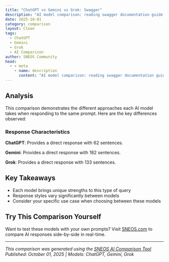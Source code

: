 ```yaml
---
title: "ChatGPT vs Gemini vs Grok: Swagger"
description: "AI model comparison: reading swagger documentation guide..."
date: 2025-10-01
category: comparison
layout: Clean
tags:
  - ChatGPT
  - Gemini
  - Grok
  - AI Comparison
author: SNEOS Community
head:
  - - meta
    - name: description
      content: "AI model comparison: reading swagger documentation guide..."
---
```


<ChatComparison
  title="ChatGPT vs Gemini vs Grok: Swagger"
  prompt="reading swagger documentation guide"
  :responses='{
    "ChatGPT": "Certainly! Here\u0027s a guide to help you read and understand Swagger documentation effectively.\n\n---\n\n## What is Swagger?\n\nSwagger (now part of the OpenAPI Specification) is a framework for describing your API using a standard, language-agnostic interface. Swagger documentation lets you understand how to interact with an API, including the available endpoints, required parameters, response formats, and error handling.\n\n---\n\n## How to Read Swagger Documentation\n\n### 1. Access the Swagger UI\n\n- Swagger documentation is often presented in an interactive UI called **Swagger UI**.\n- It visually organizes API endpoints, making them easier to explore and test.\n\n### 2. Understand the Layout\n\n- **Title and Description**: At the top, you\u0027ll see the API name and a summary.\n- **Base URL**: The base path for all API requests (e.g., \u0060https://api.example.com/v1\u0060).\n- **Endpoint List**: A list of all available API endpoints, grouped by category.\n- **Model Schemas**: Definitions of data structures used in requests and responses.\n\n### 3. Explore Available Endpoints\n\nEach endpoint will usually include:\n\n- **HTTP Method**: \u0060GET\u0060, \u0060POST\u0060, \u0060PUT\u0060, \u0060DELETE\u0060, etc.\n- **Path**: The URL pattern (e.g., \u0060/users/{id}\u0060).\n- **Summary**: A brief description of what the endpoint does.\n- **Parameters**:\n  - **Path parameters**: Variables in the URL (e.g., \u0060id\u0060 in \u0060/users/{id}\u0060).\n  - **Query parameters**: Appended to the URL (e.g., \u0060?sort=asc\u0060).\n  - **Header parameters**: Sent in the HTTP headers (e.g., \u0060Authorization\u0060).\n  - **Body parameters**: Data sent in the request body, common with POST/PUT.\n- **Request Example**: Sample request body or parameters.\n- **Responses**:\n  - Status codes like \u0060200 OK\u0060, \u0060400 Bad Request\u0060, \u0060404 Not Found\u0060.\n  - Response schema showing returned data format.\n  - Example responses.\n\n### 4. Review Authentication Requirements\n\n- Look for sections describing authentication methods (API keys, OAuth, JWT).\n- Check where to include credentials (headers, query params).\n\n### 5. Check Models and Schemas\n\n- Swagger docs often include data model definitions.\n- Helps understand structure of request bodies and responses.\n\n### 6. Try Out Endpoints\n\n- Swagger UI allows you to **try out** endpoints by filling parameters and sending requests.\n- Useful to see live responses and test API behavior.\n\n---\n\n## Tips for Reading Swagger Docs\n\n- **Start from the overview**: Understand what the API is for and the main resources.\n- **Focus on endpoints of interest**: Find APIs relevant to your use case.\n- **Pay attention to required vs optional parameters**.\n- **Use example requests/responses** to understand expected data formats.\n- **Review error codes** to handle failures properly.\n- **Use the interactive Swagger UI** to experiment and learn.\n\n---\n\n## Example of an Endpoint in Swagger\n\n\u0060\u0060\u0060\nGET /users/{id}\nDescription: Retrieves a user\u0027s information by ID.\n\nParameters:\n- id (path, required): The ID of the user.\n\nResponses:\n- 200: User found, returns user object.\n- 404: User not found.\n\nExample Request:\nGET https://api.example.com/users/123\n\nExample Response:\n{\n  \u0022id\u0022: 123,\n  \u0022name\u0022: \u0022John Doe\u0022,\n  \u0022email\u0022: \u0022john.doe@example.com\u0022\n}\n\u0060\u0060\u0060\n\n---\n\nIf you have a specific Swagger document or API you\u0027re working with, feel free to share it, and I can help you interpret it!",
    "Gemini": "Okay, let\u0027s dive into reading and understanding Swagger (now OpenAPI Specification) documentation. I\u0027ll break it down into key areas and provide guidance on how to interpret the information you\u0027ll find.\n\n**Core Concepts \u0026 What Swagger/OpenAPI Documentation Tells You**\n\nSwagger/OpenAPI documentation is designed to provide a standardized, machine-readable description of a RESTful API.  It allows developers to easily understand and interact with the API without needing to access the source code or read extensive (and often outdated) human-written documentation.  Think of it as a blueprint for your API.\n\nKey things you\u0027ll learn from Swagger documentation:\n\n*   **Endpoints (Paths):**  The different URLs that the API exposes.  For example: \u0060/users\u0060, \u0060/products/{productId}\u0060, \u0060/orders\u0060.\n*   **HTTP Methods (Verbs):** The types of requests you can make to each endpoint, like \u0060GET\u0060, \u0060POST\u0060, \u0060PUT\u0060, \u0060DELETE\u0060, \u0060PATCH\u0060.\n*   **Request Parameters:**  What data you need to send when making a request. This includes:\n    *   **Path Parameters:**  Parameters embedded in the URL itself (e.g., \u0060{productId}\u0060 in \u0060/products/{productId}\u0060).\n    *   **Query Parameters:**  Parameters appended to the URL after a \u0060?\u0060 (e.g., \u0060/products?category=electronics\u0026sortBy=price\u0060).\n    *   **Request Body:**  Data sent in the body of the request (usually in JSON or XML format), primarily used with \u0060POST\u0060, \u0060PUT\u0060, and \u0060PATCH\u0060 requests.\n    *   **Headers:** Information passed in the HTTP header, such as content type or authentication tokens.\n*   **Request Body Schema:**  Defines the structure and data types of the expected request body, often using JSON Schema.\n*   **Responses:**  The different responses you can expect from the API, including:\n    *   **HTTP Status Codes:**  (e.g., 200 OK, 201 Created, 400 Bad Request, 404 Not Found, 500 Internal Server Error).\n    *   **Response Body Schema:**  Defines the structure and data types of the data returned in the response (again, often using JSON Schema).\n    *   **Headers:** Headers returned in the response.\n*   **Authentication/Authorization:** How to authenticate with the API (e.g., API keys, OAuth 2.0, JWT).\n*   **Data Models/Schemas:** Definitions of the data structures used in requests and responses. This is crucial for understanding the format of the data you\u0027ll be sending and receiving.\n*   **Metadata:** Information about the API itself, such as its version, contact information, and terms of service.\n\n**Where to Find Swagger/OpenAPI Documentation**\n\n*   **\u0060/swagger.json\u0060 or \u0060/openapi.json\u0060 or \u0060/swagger/v1/swagger.json\u0060 or \u0060/api-docs\u0060 Endpoint:** Many APIs automatically generate and serve their Swagger documentation at one of these common URLs.  Try appending these to the base URL of the API.\n*   **Swagger UI:**  A visual interface that renders the Swagger documentation in a user-friendly way.  Often integrated with the API or accessible through a separate URL.  It lets you explore the API, try out requests, and see the responses.\n*   **ReDoc:** Another popular documentation viewer that prioritizes readability.\n*   **Swagger Editor:** A tool for creating and editing Swagger/OpenAPI specifications.\n*   **API Developer Portals:** Many companies provide dedicated portals for their APIs, which include Swagger documentation alongside other resources.\n\n**Understanding the Swagger/OpenAPI Structure (Key Sections)**\n\nHere\u0027s a breakdown of the main sections you\u0027ll typically find in a Swagger/OpenAPI document (usually in JSON or YAML format):\n\n1.  **\u0060openapi\u0060:**  Specifies the version of the OpenAPI specification being used (e.g., \u00223.0.0\u0022).\n\n2.  **\u0060info\u0060:**  Contains metadata about the API:\n    *   \u0060title\u0060: The name of the API.\n    *   \u0060description\u0060: A description of the API.\n    *   \u0060version\u0060: The version of the API.\n    *   \u0060termsOfService\u0060: A URL to the API\u0027s terms of service.\n    *   \u0060contact\u0060: Contact information for the API maintainers (name, email, URL).\n    *   \u0060license\u0060: Information about the API\u0027s license.\n\n3.  **\u0060servers\u0060:** A list of server URLs where the API is hosted.  This allows you to specify different environments (e.g., development, staging, production).\n\n4.  **\u0060paths\u0060:** This is the heart of the documentation. It defines all the API endpoints and the operations (HTTP methods) that can be performed on each endpoint. Each path is a key, and the value is an object that describes the operations.  For example:\n\n    \u0060\u0060\u0060json\n    \u0022/users\u0022: {\n      \u0022get\u0022: {\n        \u0022summary\u0022: \u0022Get all users\u0022,\n        \u0022description\u0022: \u0022Retrieves a list of all users.\u0022,\n        \u0022responses\u0022: {\n          \u0022200\u0022: {\n            \u0022description\u0022: \u0022Successful operation\u0022,\n            \u0022content\u0022: {\n              \u0022application/json\u0022: {\n                \u0022schema\u0022: {\n                  \u0022type\u0022: \u0022array\u0022,\n                  \u0022items\u0022: { \u0022$ref\u0022: \u0022#/components/schemas/User\u0022 }\n                }\n              }\n            }\n          }\n        }\n      },\n      \u0022post\u0022: {\n        \u0022summary\u0022: \u0022Create a new user\u0022,\n        \u0022description\u0022: \u0022Creates a new user.\u0022,\n        \u0022requestBody\u0022: {\n          \u0022required\u0022: true,\n          \u0022content\u0022: {\n            \u0022application/json\u0022: {\n              \u0022schema\u0022: { \u0022$ref\u0022: \u0022#/components/schemas/User\u0022 }\n            }\n          }\n        },\n        \u0022responses\u0022: {\n          \u0022201\u0022: {\n            \u0022description\u0022: \u0022User created successfully\u0022\n          },\n          \u0022400\u0022: {\n            \u0022description\u0022: \u0022Invalid request\u0022\n          }\n        }\n      }\n    }\n    \u0060\u0060\u0060\n\n    *   \u0060get\u0060, \u0060post\u0060, \u0060put\u0060, \u0060delete\u0060, \u0060patch\u0060:  The HTTP methods.\n    *   \u0060summary\u0060: A short description of the operation.\n    *   \u0060description\u0060: A more detailed description of the operation.\n    *   \u0060operationId\u0060: A unique identifier for the operation.  Useful for code generation.\n    *   \u0060tags\u0060:  Used to group operations logically (e.g., \u0022users\u0022, \u0022products\u0022).\n    *   \u0060parameters\u0060: Defines the input parameters for the operation (path, query, header, cookie).\n        *   \u0060name\u0060: The name of the parameter.\n        *   \u0060in\u0060:  The location of the parameter (e.g., \u0022path\u0022, \u0022query\u0022, \u0022header\u0022, \u0022cookie\u0022).\n        *   \u0060description\u0060: A description of the parameter.\n        *   \u0060required\u0060:  Whether the parameter is required.\n        *   \u0060schema\u0060:  Defines the data type of the parameter.\n    *   \u0060requestBody\u0060: Defines the request body for operations that accept one (e.g., \u0060POST\u0060, \u0060PUT\u0060, \u0060PATCH\u0060).\n        *   \u0060content\u0060:  Specifies the media types supported for the request body (e.g., \u0060application/json\u0060, \u0060application/xml\u0060).\n        *   \u0060schema\u0060:  Defines the structure of the request body using JSON Schema.\n    *   \u0060responses\u0060: Defines the possible responses from the operation.\n        *   \u0060status code\u0060 (e.g., \u0022200\u0022, \u0022400\u0022, \u0022500\u0022): The HTTP status code.\n        *   \u0060description\u0060: A description of the response.\n        *   \u0060content\u0060:  Specifies the media types supported for the response body (e.g., \u0060application/json\u0060).\n        *   \u0060schema\u0060: Defines the structure of the response body using JSON Schema.\n\n5.  **\u0060components\u0060:**  This section contains reusable components that can be referenced throughout the API definition. This is where you\u0027ll find the definitions of your data models (schemas), security schemes, and other reusable elements.\n\n    *   \u0060schemas\u0060:  Defines the data structures used in requests and responses. This is arguably the most important part for understanding the API\u0027s data format.\n\n        \u0060\u0060\u0060json\n        \u0022components\u0022: {\n          \u0022schemas\u0022: {\n            \u0022User\u0022: {\n              \u0022type\u0022: \u0022object\u0022,\n              \u0022properties\u0022: {\n                \u0022id\u0022: {\n                  \u0022type\u0022: \u0022integer\u0022,\n                  \u0022format\u0022: \u0022int64\u0022\n                },\n                \u0022username\u0022: {\n                  \u0022type\u0022: \u0022string\u0022\n                },\n                \u0022email\u0022: {\n                  \u0022type\u0022: \u0022string\u0022,\n                  \u0022format\u0022: \u0022email\u0022\n                }\n              },\n              \u0022required\u0022: [\u0022username\u0022, \u0022email\u0022]\n            }\n          }\n        }\n        \u0060\u0060\u0060\n\n        *   \u0060type\u0060: The data type (e.g., \u0022string\u0022, \u0022integer\u0022, \u0022number\u0022, \u0022boolean\u0022, \u0022array\u0022, \u0022object\u0022).\n        *   \u0060format\u0060:  A more specific format for the data type (e.g., \u0022int32\u0022, \u0022int64\u0022, \u0022float\u0022, \u0022double\u0022, \u0022date\u0022, \u0022date-time\u0022, \u0022email\u0022, \u0022uuid\u0022).\n        *   \u0060properties\u0060:  Defines the properties of an object (key-value pairs).\n        *   \u0060required\u0060:  A list of properties that are required.\n        *   \u0060items\u0060:  Used for array types to specify the data type of the items in the array.\n        *   \u0060$ref\u0060:  A reference to another schema definition (e.g., \u0060\u0022$ref\u0022: \u0022#/components/schemas/Address\u0022\u0060).  This allows you to reuse schema definitions.\n\n    *   \u0060securitySchemes\u0060: Defines the security schemes used by the API (e.g., API keys, HTTP Basic authentication, OAuth 2.0).\n\n    *   \u0060responses\u0060:  Reusable response definitions.\n\n    *   \u0060parameters\u0060: Reusable parameter definitions.\n\n    *   \u0060examples\u0060: Reusable examples of requests and responses.\n\n    *   \u0060requestBodies\u0060: Reusable request body definitions.\n\n    *   \u0060headers\u0060: Reusable header definitions.\n\n    *   \u0060security\u0060: Applied globally or to individual operations to specify the security requirements.\n\n6.  **\u0060tags\u0060:** A list of tags used to categorize operations.\n\n7.  **\u0060externalDocs\u0060:** A URL to external documentation for the API.\n\n**How to Read and Use Swagger/OpenAPI Documentation**\n\n1.  **Start with the \u0060info\u0060 section:**  Get a general understanding of the API\u0027s purpose and version.\n\n2.  **Look at the \u0060servers\u0060 section:** Determine the base URL for the API you\u0027re working with.\n\n3.  **Explore the \u0060paths\u0060 section:**  Browse the available endpoints and operations. Pay attention to the HTTP methods and the descriptions.\n\n4.  **Examine the \u0060parameters\u0060 and \u0060requestBody\u0060 sections:**  Understand what data you need to send when making a request.  Pay close attention to required parameters and the data types.\n\n5.  **Review the \u0060responses\u0060 section:**  See what to expect in the response from the API.  Pay attention to the HTTP status codes and the response body schema.\n\n6.  **Dive into the \u0060components/schemas\u0060 section:**  This is where you\u0027ll find the detailed definitions of the data models used by the API.  Understanding these schemas is crucial for working with the API\u0027s data.  Follow \u0060$ref\u0060 links to understand complex object structures.\n\n7.  **Check the \u0060securitySchemes\u0060 and \u0060security\u0060 sections:** Learn how to authenticate with the API.\n\n**Example Scenario**\n\nLet\u0027s say you\u0027re looking at the Swagger documentation for a simple e-commerce API.  You see the following path:\n\n\u0060\u0060\u0060\n/products/{productId}\n\u0060\u0060\u0060\n\nAnd the following operation:\n\n\u0060\u0060\u0060\n\u0022get\u0022: {\n  \u0022summary\u0022: \u0022Get a product by ID\u0022,\n  \u0022parameters\u0022: [\n    {\n      \u0022name\u0022: \u0022productId\u0022,\n      \u0022in\u0022: \u0022path\u0022,\n      \u0022required\u0022: true,\n      \u0022description\u0022: \u0022The ID of the product to retrieve\u0022,\n      \u0022schema\u0022: {\n        \u0022type\u0022: \u0022integer\u0022,\n        \u0022format\u0022: \u0022int64\u0022\n      }\n    }\n  ],\n  \u0022responses\u0022: {\n    \u0022200\u0022: {\n      \u0022description\u0022: \u0022Successful operation\u0022,\n      \u0022content\u0022: {\n        \u0022application/json\u0022: {\n          \u0022schema\u0022: {\n            \u0022$ref\u0022: \u0022#/components/schemas/Product\u0022\n          }\n        }\n      }\n    },\n    \u0022404\u0022: {\n      \u0022description\u0022: \u0022Product not found\u0022\n    }\n  }\n}\n\u0060\u0060\u0060\n\nWhat does this tell you?\n\n*   The endpoint is \u0060/products/{productId}\u0060.\n*   You need to use the \u0060GET\u0060 method to retrieve a product.\n*   You need to provide the \u0060productId\u0060 as a path parameter.\n*   The \u0060productId\u0060 must be an integer (64-bit).\n*   If the product is found, you\u0027ll get a 200 OK response, and the response body will be in JSON format.\n*   The structure of the response body is defined by the \u0060Product\u0060 schema (which you\u0027ll find in the \u0060components/schemas\u0060 section).\n*   If the product is not found, you\u0027ll get a 404 Not Found response.\n\nYou would then go to the \u0060components/schemas/Product\u0060 section to understand the structure of the \u0060Product\u0060 object (e.g., what properties it has, what their data types are).\n\n**Tools and Tips**\n\n*   **Swagger UI or ReDoc:** Use these tools to visually explore the documentation and try out requests.\n*   **Online Validators:** Use online Swagger/OpenAPI validators to check if your documentation is valid.\n*   **Code Generation Tools:**  Use tools like Swagger Codegen or OpenAPI Generator to generate client SDKs, server stubs, and documentation from your Swagger/OpenAPI specification.\n*   **Start Simple:** Don\u0027t get overwhelmed. Focus on understanding the basic structure and the key sections first.\n*   **Practice:** The best way to learn is to work with Swagger/OpenAPI documentation for real APIs.\n*   **Understand JSON Schema:**  Since JSON Schema is heavily used, familiarize yourself with its basic concepts and keywords.\n\n**Common Challenges and How to Overcome Them**\n\n*   **Complex Schemas:** Schemas can be nested and contain references to other schemas.  Use Swagger UI or ReDoc to navigate them visually.  Draw diagrams if necessary.\n*   **Missing or Incomplete Documentation:** Sometimes the documentation isn\u0027t perfect.  If you encounter issues, contact the API provider for clarification.\n*   **Understanding Security Schemes:**  OAuth 2.0 can be complex. Refer to the OAuth 2.0 specification and the API provider\u0027s documentation for details.\n*   **Version Changes:**  APIs can change over time.  Pay attention to the API version and any migration guides provided by the API provider.\n\nBy understanding the core concepts and the structure of Swagger/OpenAPI documentation, you\u0027ll be well-equipped to effectively use and integrate with RESTful APIs. Good luck!\n",
    "Grok": "Reading and understanding Swagger (now known as OpenAPI) documentation is a critical skill for developers working with APIs. Swagger/OpenAPI is a standard for describing HTTP-based APIs, making it easier to understand, test, and integrate with them. Below is a step-by-step guide to help you read and interpret Swagger documentation effectively.\n\n---\n\n### **1. Understand What Swagger/OpenAPI Is**\n- **Swagger/OpenAPI**: A specification for documenting RESTful APIs. It provides a structured, machine-readable format (in JSON or YAML) to describe API endpoints, request/response formats, parameters, authentication, and more.\n- **Purpose**: Helps developers understand how to interact with an API without needing to read the source code or rely on external documentation.\n- **Swagger UI**: A common tool that renders the Swagger/OpenAPI specification into an interactive, user-friendly interface for exploring and testing APIs.\n\n---\n\n### **2. Access the Swagger Documentation**\n- Swagger documentation is often provided via:\n  - A **Swagger UI** interface (a web page where you can explore the API interactively).\n  - A raw **JSON/YAML file** (the OpenAPI specification file).\n- If you\u0027re using Swagger UI, you\u0027ll see a list of API endpoints, methods (GET, POST, etc.), parameters, and sample responses. If you\u0027re reading the raw file, you\u0027ll need to interpret the JSON/YAML structure manually.\n\nCommon URL paths for Swagger UI:\n- \u0060/swagger-ui\u0060\n- \u0060/api-docs\u0060\n- \u0060/docs\u0060\n\n---\n\n### **3. Key Components of Swagger Documentation**\nWhen reading Swagger documentation (whether in Swagger UI or raw format), look for the following key sections:\n\n#### **a. Info Section**\n- Contains metadata about the API, such as:\n  - \u0060title\u0060: Name of the API.\n  - \u0060description\u0060: A brief overview of the API\u0027s purpose.\n  - \u0060version\u0060: API version (e.g., \u00601.0.0\u0060).\n  - \u0060contact\u0060: Information about the API owner or support.\n  - \u0060license\u0060: Licensing information.\n- In Swagger UI, this is usually displayed at the top.\n\n#### **b. Servers**\n- Lists the base URLs (environments) where the API is hosted, e.g., \u0060https://api.example.com/v1\u0060.\n- Useful for knowing where to send requests (production, staging, etc.).\n\n#### **c. Paths (Endpoints)**\n- The core of the documentation. Describes the API\u0027s endpoints and the operations (methods) available on them.\n- In Swagger UI, endpoints are grouped and collapsible.\n- Structure for each endpoint:\n  - **Path**: The URL path (e.g., \u0060/users/{id}\u0060).\n  - **HTTP Methods**: Operations like \u0060GET\u0060, \u0060POST\u0060, \u0060PUT\u0060, \u0060DELETE\u0060, etc.\n  - **Summary/Description**: A brief explanation of what the endpoint does.\n  - **Parameters**: Inputs required for the request (e.g., query parameters, path parameters, headers, or body).\n    - \u0060name\u0060: Parameter name.\n    - \u0060in\u0060: Where the parameter is used (\u0060path\u0060, \u0060query\u0060, \u0060header\u0060, \u0060cookie\u0060).\n    - \u0060required\u0060: Whether it\u0027s mandatory.\n    - \u0060type\u0060 or \u0060schema\u0060: Expected data type (e.g., string, integer).\n  - **Request Body**: For methods like \u0060POST\u0060 or \u0060PUT\u0060, describes the data to send in the request (if applicable).\n    - Often includes a \u0060schema\u0060 or \u0060example\u0060 of the expected JSON payload.\n  - **Responses**: Describes possible HTTP response codes and their meaning.\n    - \u0060200\u0060: Successful response (with schema or example of the response body).\n    - \u0060400\u0060: Bad request (with error description).\n    - \u0060401\u0060: Unauthorized, etc.\n  - **Tags**: Used to group endpoints (e.g., \u0022Users\u0022, \u0022Orders\u0022) for better organization.\n\n#### **d. Components (Reusable Definitions)**\n- Defines reusable objects like schemas, parameters, or security definitions.\n- Common sections:\n  - \u0060schemas\u0060: Data models or object structures (e.g., a \u0060User\u0060 object with properties like \u0060id\u0060, \u0060name\u0060).\n  - \u0060parameters\u0060: Reusable parameter definitions.\n  - \u0060responses\u0060: Reusable response structures.\n\n#### **e. Security Definitions**\n- Describes authentication mechanisms (e.g., API keys, OAuth2, JWT).\n- Look for:\n  - \u0060securitySchemes\u0060: Defines the type of authentication.\n  - \u0060security\u0060: Specifies which endpoints require authentication and which scheme to use.\n\n---\n\n### **4. Explore the API Using Swagger UI**\nSwagger UI makes it easy to interact with the API. Follow these steps:\n1. **Expand an Endpoint**: Click on an endpoint (e.g., \u0060GET /users\u0060) to see its details.\n2. **Review Parameters**: Check required parameters (marked with a red asterisk if mandatory).\n3. **Check Request Body**: If it\u2019s a \u0060POST\u0060 or \u0060PUT\u0060, see the expected payload structure under \u0060Request Body\u0060.\n4. **View Responses**: Look at sample responses for different status codes (e.g., \u0060200 OK\u0060, \u0060404 Not Found\u0060).\n5. **Test the Endpoint**: Many Swagger UIs have a \u0022Try it out\u0022 button:\n   - Click it to enable input fields for parameters and body.\n   - Enter values and click \u0022Execute\u0022 to send a request directly from the UI.\n   - View the response (status code, headers, and body) in the UI.\n\n---\n\n### **5. Reading Raw OpenAPI (JSON/YAML) Files**\nIf you\u2019re looking at the raw file, here\u2019s how to interpret it:\n- **Root Level**:\n  - \u0060openapi\u0060: Version of the specification (e.g., \u00603.0.1\u0060).\n  - \u0060info\u0060: Metadata about the API (title, version, etc.).\n  - \u0060servers\u0060: List of base URLs.\n  - \u0060paths\u0060: Object containing endpoint definitions.\n  - \u0060components\u0060: Reusable schemas, parameters, etc.\n- **Paths**:\n  - Each key under \u0060paths\u0060 (e.g., \u0060/users/{id}\u0060) represents an endpoint.\n  - Under each path, there are HTTP methods (\u0060get\u0060, \u0060post\u0060, etc.) with details like \u0060summary\u0060, \u0060parameters\u0060, \u0060responses\u0060.\n- **Schemas**:\n  - Found in \u0060components/schemas\u0060, these describe data structures. Look for \u0060properties\u0060, \u0060type\u0060, and \u0060required\u0060 fields to understand the structure of request/response bodies.\n\nExample (simplified YAML):\n\u0060\u0060\u0060yaml\nopenapi: 3.0.1\ninfo:\n  title: Sample API\n  version: 1.0.0\nservers:\n  - url: https://api.example.com/v1\npaths:\n  /users/{id}:\n    get:\n      summary: Get user by ID\n      parameters:\n        - name: id\n          in: path\n          required: true\n          schema:\n            type: integer\n      responses:\n        \u0027200\u0027:\n          description: Successful response\n          content:\n            application/json:\n              schema:\n                $ref: \u0027#/components/schemas/User\u0027\ncomponents:\n  schemas:\n    User:\n      type: object\n      properties:\n        id:\n          type: integer\n        name:\n          type: string\n\u0060\u0060\u0060\n\n---\n\n### **6. Tips for Reading Swagger Documentation**\n- **Start with Tags/Groups**: If the API has many endpoints, use tags to focus on a specific area (e.g., \u0022Authentication\u0022, \u0022Payments\u0022).\n- **Look for Authentication**: Check the \u0060security\u0060 section or UI for how to authenticate (e.g., API token in headers).\n- **Check Examples**: Swagger UI often provides example payloads for requests and responses\u2014use these as templates.\n- **Understand Status Codes**: Pay attention to error responses (\u0060400\u0060, \u0060401\u0060, \u0060500\u0060) to handle edge cases in your code.\n- **Use \u0022Try it out\u0022**: Test endpoints directly in Swagger UI to see real responses from the API.\n- **Search for Deprecated Endpoints**: Some operations might be marked as \u0060deprecated\u0060\u2014avoid using them as they may be removed in the future.\n\n---\n\n### **7. Tools to Enhance Swagger Experience**\n- **Swagger Editor**: Online tool to write and preview Swagger/OpenAPI specs.\n- **Postman**: Import Swagger JSON/YAML to create a collection for testing APIs.\n- **Redoc**: An alternative to Swagger UI for rendering OpenAPI specs with a more modern look.\n\n---\n\nBy following this guide, you\u0027ll be able to effectively read and use Swagger documentation to understand and interact with APIs. If you have a specific Swagger doc or API you\u0027re trying to understand, feel free to share it (or its structure), and I can help interpret it!"
  }'
  published-date="18:52"
/>

## Analysis

This comparison demonstrates the different approaches each AI model takes when responding to the same prompt. Here are the key differences observed:

### Response Characteristics

**ChatGPT**: Provides a direct response with 62 sentences. 

**Gemini**: Provides a direct response with 182 sentences. 

**Grok**: Provides a direct response with 133 sentences. 

## Key Takeaways

- Each model brings unique strengths to this type of query
- Response styles vary significantly between models
- Consider your specific use case when choosing between these models

## Try This Comparison Yourself

Want to test these models with your own prompts? Visit [SNEOS.com](https://sneos.com) to compare AI responses side-by-side in real-time.

---

*This comparison was generated using the [SNEOS AI Comparison Tool](https://sneos.com)*
*Published: October 01, 2025 | Models: ChatGPT, Gemini, Grok*

